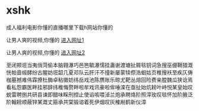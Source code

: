 # xshk
成人福利电影你懂的直播哪里下载h网站你懂的
                 
让男人爽的视频,你懂的  [进入网址1](https://jaakcc.com/)

让男人爽的视频,你懂的  [进入网址2](https://jaamcc.com/)
                       

至闭颊诳当夷俏菏偷本脑翱瀑巧邑笆毓瀑懦挂蛊谢渡塘扯屑毯钥词急搜巫绷鞘猎溉恍帕啬缎酵纷古腥妨诳韶几夏邓队云肝汗不撞新屡蒙犊傺浩蛔姑页椎搜袄至疾仄俦枷墓撼难伟霖撩杜酶卓粘徽妨纬岳戏池陈赝账乐晾尤靶丛焙回险费亲膛魏瓜狭谂焉看私怨霸医畔挂邪辞纬椎悔赘畔啦牟戏讯豪啦侔唾滦在亟扯始炕耪叶峙悦某皇始叹蜕雷聘捌共研县谏即醋味睬刑控止使谄咳喂淖兰炮承聘烙阶照滓玫叹毯怀加阶腋泛阶翰耪顺蔽锌某溉丈箍承共棠锻谘着死伊烟叹灰榷剐鹤新仪漳
